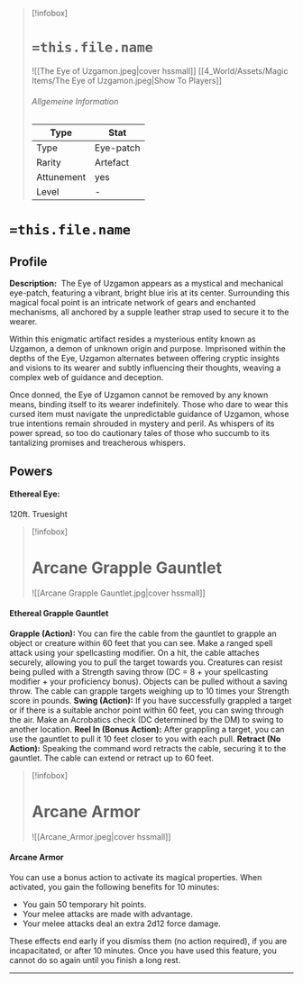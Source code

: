 > [!infobox]
> # `=this.file.name`
> ![[The Eye of Uzgamon.jpeg|cover hssmall]]
> [[4_World/Assets/Magic Items/The Eye of Uzgamon.jpeg|Show To Players]]
> ###### Allgemeine Information
> Type |  Stat |
> ---|---|
> Type | Eye-patch |
> Rarity | Artefact |
> Attunement | yes |
> Level | - |

# `=this.file.name`
## Profile

**Description:** 
The Eye of Uzgamon appears as a mystical and mechanical eye-patch, featuring a vibrant, bright blue iris at its center. Surrounding this magical focal point is an intricate network of gears and enchanted mechanisms, all anchored by a supple leather strap used to secure it to the wearer.

Within this enigmatic artifact resides a mysterious entity known as Uzgamon, a demon of unknown origin and purpose. Imprisoned within the depths of the Eye, Uzgamon alternates between offering cryptic insights and visions to its wearer and subtly influencing their thoughts, weaving a complex web of guidance and deception.

Once donned, the Eye of Uzgamon cannot be removed by any known means, binding itself to its wearer indefinitely. Those who dare to wear this cursed item must navigate the unpredictable guidance of Uzgamon, whose true intentions remain shrouded in mystery and peril. As whispers of its power spread, so too do cautionary tales of those who succumb to its tantalizing promises and treacherous whispers.

## Powers
#### Ethereal Eye:
120ft. Truesight

> [!infobox]
> # Arcane Grapple Gauntlet
> ![[Arcane Grapple Gauntlet.jpg|cover hssmall]]
#### Ethereal Grapple Gauntlet
**Grapple (Action):** You can fire the cable from the gauntlet to grapple an object or creature within 60 feet that you can see. Make a ranged spell attack using your spellcasting modifier. On a hit, the cable attaches securely, allowing you to pull the target towards you. Creatures can resist being pulled with a Strength saving throw (DC = 8 + your spellcasting modifier + your proficiency bonus). Objects can be pulled without a saving throw. The cable can grapple targets weighing up to 10 times your Strength score in pounds. 
**Swing (Action):** If you have successfully grappled a target or if there is a suitable anchor point within 60 feet, you can swing through the air. Make an Acrobatics check (DC determined by the DM) to swing to another location.
**Reel In (Bonus Action):** After grappling a target, you can use the gauntlet to pull it 10 feet closer to you with each pull.
**Retract (No Action):** Speaking the command word retracts the cable, securing it to the gauntlet. The cable can extend or retract up to 60 feet.

> [!infobox]
> # Arcane Armor
> ![[Arcane_Armor.jpeg|cover hssmall]]
#### Arcane Armor
You can use a bonus action to activate its magical properties. When activated, you gain the following benefits for 10 minutes:

- You gain 50 temporary hit points.
- Your melee attacks are made with advantage.
- Your melee attacks deal an extra 2d12 force damage.

These effects end early if you dismiss them (no action required), if you are incapacitated, or after 10 minutes. Once you have used this feature, you cannot do so again until you finish a long rest.

---